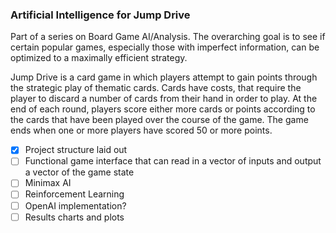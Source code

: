### Artificial Intelligence for Jump Drive

Part of a series on Board Game AI/Analysis.  The overarching goal is to see if certain popular games, especially those with imperfect
information, can be optimized to a maximally efficient strategy.  

Jump Drive is a card game in which players attempt to gain points through the strategic play of
thematic cards.  Cards have costs, that require the player to discard a number of cards from their hand in order to play.  At the end of
each round, players score either more cards or points according to the cards that have been played over the course of the game.
The game ends when one or more players have scored 50 or more points.

- [X] Project structure laid out
- [ ] Functional game interface that can read in a vector of inputs and output a vector of the game state 
- [ ] Minimax AI
- [ ] Reinforcement Learning
- [ ] OpenAI implementation?
- [ ] Results charts and plots
